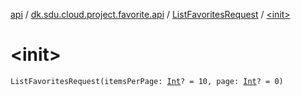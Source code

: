 [api](../../index.md) / [dk.sdu.cloud.project.favorite.api](../index.md) / [ListFavoritesRequest](index.md) / [&lt;init&gt;](./-init-.md)

# &lt;init&gt;

`ListFavoritesRequest(itemsPerPage: `[`Int`](https://kotlinlang.org/api/latest/jvm/stdlib/kotlin/-int/index.html)`? = 10, page: `[`Int`](https://kotlinlang.org/api/latest/jvm/stdlib/kotlin/-int/index.html)`? = 0)`
